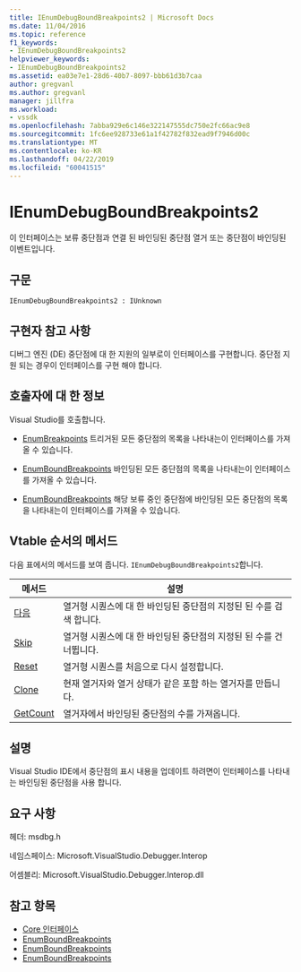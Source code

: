```yaml
---
title: IEnumDebugBoundBreakpoints2 | Microsoft Docs
ms.date: 11/04/2016
ms.topic: reference
f1_keywords:
- IEnumDebugBoundBreakpoints2
helpviewer_keywords:
- IEnumDebugBoundBreakpoints2
ms.assetid: ea03e7e1-28d6-40b7-8097-bbb61d3b7caa
author: gregvanl
ms.author: gregvanl
manager: jillfra
ms.workload:
- vssdk
ms.openlocfilehash: 7abba929e6c146e322147555dc750e2fc66ac9e8
ms.sourcegitcommit: 1fc6ee928733e61a1f42782f832ead9f7946d00c
ms.translationtype: MT
ms.contentlocale: ko-KR
ms.lasthandoff: 04/22/2019
ms.locfileid: "60041515"
---
```

# <a name="ienumdebugboundbreakpoints2"></a>IEnumDebugBoundBreakpoints2
이 인터페이스는 보류 중단점과 연결 된 바인딩된 중단점 열거 또는 중단점이 바인딩된 이벤트입니다.

## <a name="syntax"></a>구문

```
IEnumDebugBoundBreakpoints2 : IUnknown
```

## <a name="notes-for-implementers"></a>구현자 참고 사항
 디버그 엔진 (DE) 중단점에 대 한 지원의 일부로이 인터페이스를 구현합니다. 중단점 지원 되는 경우이 인터페이스를 구현 해야 합니다.

## <a name="notes-for-callers"></a>호출자에 대 한 정보
 Visual Studio를 호출합니다.

- [EnumBreakpoints](../../../extensibility/debugger/reference/idebugbreakpointevent2-enumbreakpoints.md) 트리거된 모든 중단점의 목록을 나타내는이 인터페이스를 가져올 수 있습니다.

- [EnumBoundBreakpoints](../../../extensibility/debugger/reference/idebugbreakpointboundevent2-enumboundbreakpoints.md) 바인딩된 모든 중단점의 목록을 나타내는이 인터페이스를 가져올 수 있습니다.

- [EnumBoundBreakpoints](../../../extensibility/debugger/reference/idebugpendingbreakpoint2-enumboundbreakpoints.md) 해당 보류 중인 중단점에 바인딩된 모든 중단점의 목록을 나타내는이 인터페이스를 가져올 수 있습니다.

## <a name="methods-in-vtable-order"></a>Vtable 순서의 메서드
 다음 표에서의 메서드를 보여 줍니다. `IEnumDebugBoundBreakpoints2`합니다.

|메서드|설명|
|------------|-----------------|
|[다음](../../../extensibility/debugger/reference/ienumdebugboundbreakpoints2-next.md)|열거형 시퀀스에 대 한 바인딩된 중단점의 지정된 된 수를 검색 합니다.|
|[Skip](../../../extensibility/debugger/reference/ienumdebugboundbreakpoints2-skip.md)|열거형 시퀀스에 대 한 바인딩된 중단점의 지정된 된 수를 건너뜁니다.|
|[Reset](../../../extensibility/debugger/reference/ienumdebugboundbreakpoints2-reset.md)|열거형 시퀀스를 처음으로 다시 설정합니다.|
|[Clone](../../../extensibility/debugger/reference/ienumdebugboundbreakpoints2-clone.md)|현재 열거자와 열거 상태가 같은 포함 하는 열거자를 만듭니다.|
|[GetCount](../../../extensibility/debugger/reference/ienumdebugboundbreakpoints2-getcount.md)|열거자에서 바인딩된 중단점의 수를 가져옵니다.|

## <a name="remarks"></a>설명
 Visual Studio IDE에서 중단점의 표시 내용을 업데이트 하려면이 인터페이스를 나타내는 바인딩된 중단점을 사용 합니다.

## <a name="requirements"></a>요구 사항
 헤더: msdbg.h

 네임스페이스: Microsoft.VisualStudio.Debugger.Interop

 어셈블리: Microsoft.VisualStudio.Debugger.Interop.dll

## <a name="see-also"></a>참고 항목
- [Core 인터페이스](../../../extensibility/debugger/reference/core-interfaces.md)
- [EnumBoundBreakpoints](../../../extensibility/debugger/reference/idebugbreakpointboundevent2-enumboundbreakpoints.md)
- [EnumBoundBreakpoints](../../../extensibility/debugger/reference/idebugpendingbreakpoint2-enumboundbreakpoints.md)
- [EnumBoundBreakpoints](../../../extensibility/debugger/reference/idebugpendingbreakpoint2-enumboundbreakpoints.md)